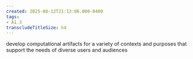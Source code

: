 ```yaml
---
created: 2025-08-12T21:13:06.000-0400
tags:
- A1.3
transcludeTitleSize: h4
---
```


develop computational artifacts for a variety of contexts and purposes that support the needs of diverse users and audiences